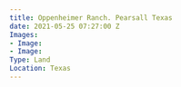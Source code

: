 ```yaml
---
title: Oppenheimer Ranch. Pearsall Texas
date: 2021-05-25 07:27:00 Z
Images:
- Image: 
- Image: 
Type: Land
Location: Texas
---
```


